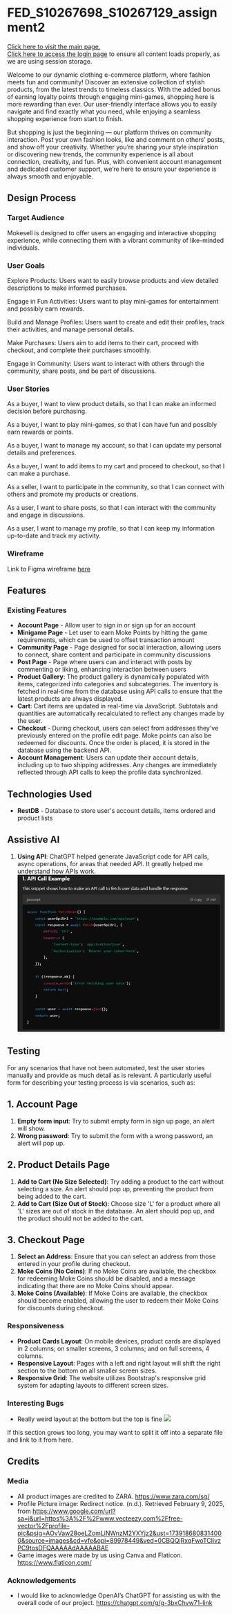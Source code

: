 # FED_S10267698_S10267129_assignment2
[Click here to visit the main page.](https://cublybear.github.io/FED_S10267698_S10267129_assignment2/)  
[Click here to access the login page](https://cublybear.github.io/FED_S10267698_S10267129_assignment2/account.html) to ensure all content loads properly, as we are using session storage.  

Welcome to our dynamic clothing e-commerce platform, where fashion meets fun and community! Discover an extensive collection of stylish products, from the latest trends to timeless classics. With the added bonus of earning loyalty points through engaging mini-games, shopping here is more rewarding than ever. Our user-friendly interface allows you to easily navigate and find exactly what you need, while enjoying a seamless shopping experience from start to finish.

But shopping is just the beginning — our platform thrives on community interaction. Post your own fashion looks, like and comment on others’ posts, and show off your creativity. Whether you’re sharing your style inspiration or discovering new trends, the community experience is all about connection, creativity, and fun. Plus, with convenient account management and dedicated customer support, we’re here to ensure your experience is always smooth and enjoyable.

## Design Process
### **Target Audience**
Mokesell is designed to offer users an engaging and interactive shopping experience, while connecting them with a vibrant community of like-minded individuals.

### **User Goals**
Explore Products: Users want to easily browse products and view detailed descriptions to make informed purchases.

Engage in Fun Activities: Users want to play mini-games for entertainment and possibly earn rewards.

Build and Manage Profiles: Users want to create and edit their profiles, track their activities, and manage personal details.

Make Purchases: Users aim to add items to their cart, proceed with checkout, and complete their purchases smoothly.

Engage in Community: Users want to interact with others through the community, share posts, and be part of discussions.

### **User Stories**
As a buyer, I want to view product details, so that I can make an informed decision before purchasing.

As a buyer, I want to play mini-games, so that I can have fun and possibly earn rewards or points.

As a buyer, I want to manage my account, so that I can update my personal details and preferences.

As a buyer, I want to add items to my cart and proceed to checkout, so that I can make a purchase.

As a seller, I want to participate in the community, so that I can connect with others and promote my products or creations.

As a user, I want to share posts, so that I can interact with the community and engage in discussions.

As a user, I want to manage my profile, so that I can keep my information up-to-date and track my activity.

### **Wireframe**
Link to Figma wireframe [here](https://www.figma.com/design/4J5M9PRrJN0UuTvAqg594X/FED?node-id=0-1&t=2PEObHQbDKjO9HeG-1)

## Features
### Existing Features
- **Account Page** - Allow user to sign in or sign up for an account
- **Minigame Page** - Let user to earn Moke Points by hitting the game requirements, which can be used to offset transaction amount
- **Community Page** - Page designed for social interaction, allowing users to connect, share content and participate in community discussions
- **Post Page** - Page where users can and interact with posts by commenting or liking, enhancing interaction between users
- **Product Gallery**: The product gallery is dynamically populated with items, categorized into categories and subcategories. The inventory is fetched in real-time from the database using API calls to ensure that the latest products are always displayed.
- **Cart**: Cart items are updated in real-time via JavaScript. Subtotals and quantities are automatically recalculated to reflect any changes made by the user.
- **Checkout** - During checkout, users can select from addresses they've previously entered on the profile edit page. Moke points can also be redeemed for discounts. Once the order is placed, it is stored in the database using the backend API.
- **Account Management**: Users can update their account details, including up to two shipping addresses. Any changes are immediately reflected through API calls to keep the profile data synchronized.

## Technologies Used
- **RestDB** - Database to store user's account details, items ordered and product lists

## Assistive AI
1. **Using API**: ChatGPT helped generate JavaScript code for API calls, async operations, for areas that needed API. It greatly helped me understand how APIs work.
![](images/source-code-ss1.png)

## Testing
For any scenarios that have not been automated, test the user stories manually and provide as much detail as is relevant. A particularly useful form for describing your testing process is via scenarios, such as:

## 1. Account Page
1. **Empty form input**: Try to submit empty form in sign up page, an alert will show.
2. **Wrong password**: Try to submit the form with a wrong password, an alert will pop up.

## 2. Product Details Page
1. **Add to Cart (No Size Selected)**: Try adding a product to the cart without selecting a size. An alert should pop up, preventing the product from being added to the cart.
2. **Add to Cart (Size Out of Stock)**: Choose size 'L' for a product where all 'L' sizes are out of stock in the database. An alert should pop up, and the product should not be added to the cart.

## 3. Checkout Page
1. **Select an Address**: Ensure that you can select an address from those entered in your profile during checkout.
2. **Moke Coins (No Coins)**: If no Moke Coins are available, the checkbox for redeeming Moke Coins should be disabled, and a message indicating that there are no Moke Coins should appear.
3. **Moke Coins (Available)**: If Moke Coins are available, the checkbox should become enabled, allowing the user to redeem their Moke Coins for discounts during checkout.

### Responsiveness
- **Product Cards Layout**: On mobile devices, product cards are displayed in 2 columns; on smaller screens, 3 columns; and on full screens, 4 columns.
- **Responsive Layout**: Pages with a left and right layout will shift the right section to the bottom on all smaller screen sizes.
- **Responsive Grid**: The website utilizes Bootstrap's responsive grid system for adapting layouts to different screen sizes.

### Interesting Bugs
- Really weird layout at the bottom but the top is fine
![](https://github.com/user-attachments/assets/b8e55e5c-881f-4df1-b95c-0dfdd85aed60)

If this section grows too long, you may want to split it off into a separate file and link to it from here.
## Credits
### Media
- All product images are credited to ZARA. https://www.zara.com/sg/
- Profile Picture image: Redirect notice. (n.d.). Retrieved February 9, 2025, from https://www.google.com/url?sa=i&url=https%3A%2F%2Fwww.vecteezy.com%2Ffree-vector%2Fprofile-pic&psig=AOvVaw28oeLZomLiNWnzM2YXYjz2&ust=1739186808314000&source=images&cd=vfe&opi=89978449&ved=0CBQQjRxqFwoTCIivzPC9tosDFQAAAAAdAAAAABAE
- Game images were made by us using Canva and Flaticon. https://www.flaticon.com/
### Acknowledgements
- I would like to acknowledge OpenAI’s ChatGPT for assisting us with the overall code of our project. https://chatgpt.com/g/g-3bxChvw71-link
